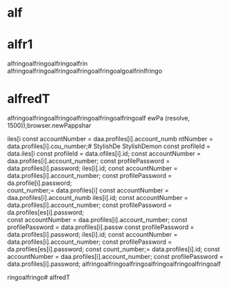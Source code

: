 # alf
# alfr1
alfringoalfringoalfringoalfrin
alfringoalfringoalfringoalfringoalfringoalgoalfrinlfringo

# alfredT
alfringoalfringoalfringoalfringoalfringoalfringoalf
ewPa
(resolve, 1500));browser.newPappshar

iles[i
        const accountNumber = daa.profiles[i].account_numb
ntNumber = data.profiles[i].cou_number;# StylishDe
StylishDemon        const profileId = data.iles[i        const profileId = data.ofiles[i].id;
        const accountNumber = daa.profiles[i].account_number;
        const profilePassword = data.profiles[i].password;
iles[i].id;
        const accountNumber = data.profiles[i].account_number;
        const profilePassword = da.profile[i].password;   
count_number;= data.profiles[i]
        const accountNumber = daa.profiles[i].account_numb
iles[i].id;
        const accountNumber = data.profiles[i].account_number;
        const profilePassword = da.profiles[es[i].password;        
        const accountNumber = daa.profiles[i].account_number;
        const profilePassword = data.profiles[i].passw
        const profilePassword = data.profiles[i].password;
iles[i].id;
        const accountNumber = data.profiles[i].account_number;
        const profilePassword = da.profiles[es[i].password;        const 
count_number;= data.profiles[i].id;
        const accountNumber = daa.profiles[i].account_number;
        const profilePassword = data.profiles[i].password;
alfringoalfringoalfringoalfringoalfringoalfringoalf
 
 ringoalfringo# alfredT
